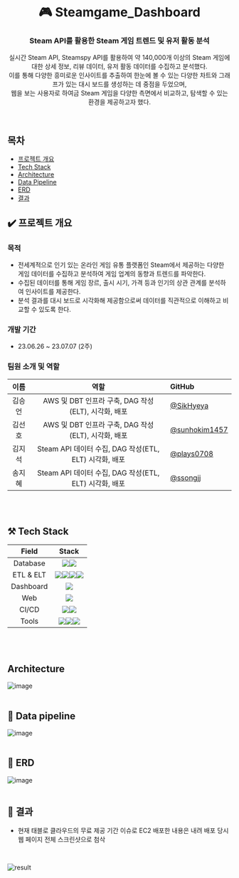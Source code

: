<div align=center>
  <h1>🎮 Steamgame_Dashboard </h1>
</div>

<div align=center>
  <h3> Steam API를 활용한 Steam 게임 트렌드 및 유저 활동 분석</h3>
  <p> 실시간 Steam API, Steamspy API를 활용하여 약 140,000개 이상의 Steam 게임에 대한 상세 정보, 리뷰 데이터, 유저 활동 데이터를 수집하고 분석했다. <br> 이를 통해 다양한 흥미로운 인사이트를 추출하여 한눈에 볼 수 있는 다양한 차트와 그래프가 있는 대시 보드를 생성하는 데 중점을 두었으며, <br> 웹을 보는 사용자로 하여금 Steam 게임을 다양한 측면에서 비교하고, 탐색할 수 있는 환경을 제공하고자 했다. </p>
</div>
<br>

## 목차
- [프로젝트 개요](#✔️-프로젝트-개요)
- [Tech Stack](#⚒️-Tech-Stack)
- [Architecture](#🏛️-Architecture)
- [Data Pipeline](#🌈-Data-pipeline)
- [ERD](#🧩-ERD)
- [결과](#🎁-결과)

## ✔️ 프로젝트 개요
### 목적
- 전세계적으로 인기 있는 온라인 게임 유통 플랫폼인 Steam에서 제공하는 다양한 게임 데이터를 수집하고 분석하여 게임 업계의 동향과 트렌드를 파악한다.
- 수집된 데이터를 통해 게임 장르, 출시 시기, 가격 등과 인기의 상관 관계를 분석하여 인사이트를 제공한다.
- 분석 결과를 대시 보드로 시각화해 제공함으로써 데이터를 직관적으로 이해하고 비교할 수 있도록 한다. 

### 개발 기간
- 23.06.26 ~ 23.07.07 (2주)

### 팀원 소개 및 역할
|  이름  | 역할 | GitHub | 
| :---: | :---: | :--- |
| 김승언 | AWS 및 DBT 인프라 구축, DAG 작성(ELT), 시각화, 배포 | [@SikHyeya](https://github.com/SikHyeya) |
| 김선호 | AWS 및 DBT 인프라 구축, DAG 작성(ELT), 시각화, 배포 | [@sunhokim1457](https://github.com/sunhokim1457) |
| 김지석 | Steam API 데이터 수집, DAG 작성(ETL, ELT) 시각화, 배포 | [@plays0708](https://github.com/plays0708) |
| 송지혜 | Steam API 데이터 수집, DAG 작성(ETL, ELT) 시각화, 배포 | [@ssongjj](https://github.com/ssongjj) |
<br>
<br>

## ⚒️ Tech Stack
| Field | Stack |
|:---:|:---:|
| Database | <img src="https://img.shields.io/badge/snowflake-29B5E8?style=for-the-badge&logo=snowflake&logoColor=white"><img src="https://img.shields.io/badge/amazons3-569A31?style=for-the-badge&logo=amazons3&logoColor=white"> ||
| ETL & ELT | <img src="https://img.shields.io/badge/Docker-2496ED?style=for-the-badge&logo=docker&logoColor=white"/><img src="https://img.shields.io/badge/Airflow-017CEE?style=for-the-badge&logo=Apache%20Airflow&logoColor=white"/><img src="https://img.shields.io/badge/python-3776AB?style=for-the-badge&logo=python&logoColor=white"><img src="https://img.shields.io/badge/dbt-FF694B?style=for-the-badge&logo=dbt&logoColor=white"> ||
| Dashboard | <img src="https://img.shields.io/badge/tableau-E97627?style=for-the-badge&logo=tableau&logoColor=white"> ||
| Web | <img src="https://img.shields.io/badge/django-092E20?style=for-the-badge&logo=django&logoColor=white"> ||
| CI/CD | <img src="https://img.shields.io/badge/githubactions-2088FF?style=for-the-badge&logo=githubactions&logoColor=white"><img src="https://img.shields.io/badge/amazonec2-FF9900?style=for-the-badge&logo=amazonec2&logoColor=white">||
| Tools | <img src="https://img.shields.io/badge/github-181717?style=for-the-badge&logo=github&logoColor=white"><img src="https://img.shields.io/badge/figma-F24E1E?style=for-the-badge&logo=figma&logoColor=white"><img src="https://img.shields.io/badge/trello-0052CC?style=for-the-badge&logo=trello&logoColor=white">||
<br>
<br>


## Architecture
![image](https://github.com/data-engineering-team4/CorpAnalytica/assets/123959802/bdbae6b2-9ab0-4ffc-8593-b78c4e9b5312)
<br>
<br>

## 🌈 Data pipeline
![image](https://github.com/data-engineering-team4/CorpAnalytica/assets/123959802/76b2e609-c5a3-4596-87d0-feedd47ec977)
<br>
<br>

## 🧩 ERD
![image](https://github.com/data-engineering-team4/Steamgame_Dashboard/assets/39427152/c87931ea-6ba5-4795-a29e-53aff5b7bde0)
<br>
<br>

## 🎁 결과 
- 현재 태블로 클라우드의 무료 제공 기간 이슈로 EC2 배포한 내용은 내려 배포 당시 웹 페이지 전체 스크린샷으로 첨삭
<br>

![result](https://github.com/data-engineering-team4/CorpAnalytica/assets/123959802/da60437c-1fc9-4d7e-af6f-effba3a9fc7a)
<br>
